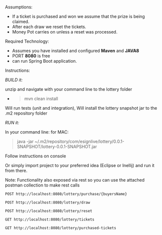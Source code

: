 Assumptions: 
- If a ticket is purchased and won we assume that the prize is being claimed.
- After each draw we reset the tickets.
- Money Pot carries on unless a reset was processed.


Required Technology:
- Assumes you have installed and configured **Maven** and **JAVA8**
- PORT **8080** is free
- can run Spring Boot application.

Instructions:

*BUILD it:*

unzip and navigate with your command line to the lottery folder
- > mvn clean install

Will run tests (unit and integration), 
Will install the lottery snapshot jar to the .m2 repository folder

*RUN it:*

In your command line:
for MAC:
> java -jar ~/.m2/repository/com/esignlive/lottery/0.0.1-SNAPSHOT/lottery-0.0.1-SNAPSHOT.jar

Follow instructions on console

Or simply import project to your preferred idea (Eclipse or Inellij) and run it from there.

Note:
Functionality also exposed via rest so you can use the attached postman collection to make rest calls

`POST http://localhost:8080/lottery/purchase/{buyersName}`

`POST http://localhost:8080/lottery/draw`

`POST http://localhost:8080/lottery/reset`

`GET http://localhost:8080/lottery/tickets`

`GET http://localhost:8080/lottery/purchased-tickets`

